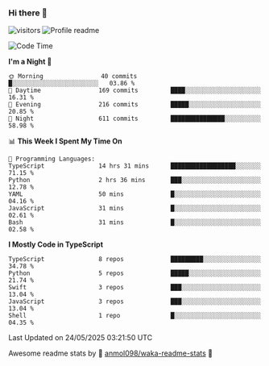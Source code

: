 ### Hi there 👋  
![visitors](https://visitor-badge.laobi.icu/badge?page_id=leverglowh) ![Profile readme](https://github.com/leverglowh/leverglowh/workflows/Profile%20readme/badge.svg?branch=master)

<!--START_SECTION:waka-->
![Code Time](http://img.shields.io/badge/Code%20Time-3%2C693%20hrs%2054%20mins-blue)

**I'm a Night 🦉** 

```text
🌞 Morning                40 commits          █░░░░░░░░░░░░░░░░░░░░░░░░   03.86 % 
🌆 Daytime                169 commits         ████░░░░░░░░░░░░░░░░░░░░░   16.31 % 
🌃 Evening                216 commits         █████░░░░░░░░░░░░░░░░░░░░   20.85 % 
🌙 Night                  611 commits         ███████████████░░░░░░░░░░   58.98 % 
```


📊 **This Week I Spent My Time On** 

```text
💬 Programming Languages: 
TypeScript               14 hrs 31 mins      ██████████████████░░░░░░░   71.15 % 
Python                   2 hrs 36 mins       ███░░░░░░░░░░░░░░░░░░░░░░   12.78 % 
YAML                     50 mins             █░░░░░░░░░░░░░░░░░░░░░░░░   04.16 % 
JavaScript               31 mins             █░░░░░░░░░░░░░░░░░░░░░░░░   02.61 % 
Bash                     31 mins             █░░░░░░░░░░░░░░░░░░░░░░░░   02.58 % 
```

**I Mostly Code in TypeScript** 

```text
TypeScript               8 repos             █████████░░░░░░░░░░░░░░░░   34.78 % 
Python                   5 repos             █████░░░░░░░░░░░░░░░░░░░░   21.74 % 
Swift                    3 repos             ███░░░░░░░░░░░░░░░░░░░░░░   13.04 % 
JavaScript               3 repos             ███░░░░░░░░░░░░░░░░░░░░░░   13.04 % 
Shell                    1 repo              █░░░░░░░░░░░░░░░░░░░░░░░░   04.35 % 
```




 Last Updated on 24/05/2025 03:21:50 UTC
<!--END_SECTION:waka-->


Awesome readme stats by :star2: [anmol098/waka-readme-stats](https://github.com/anmol098/waka-readme-stats) :star2:
